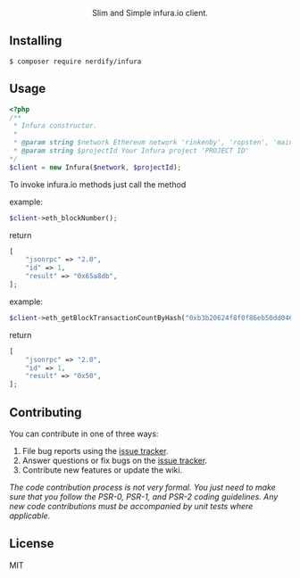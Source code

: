 <p align="center"> Slim and Simple infura.io client.</p>


## Installing

```shell
$ composer require nerdify/infura
```

## Usage

```php
<?php
/**
 * Infura constructor.
 * 
 * @param string $network Ethereum network 'rinkenby', 'ropsten', 'mainnet', etc
 * @param string $projectId Your Infura project 'PROJECT ID'
*/
$client = new Infura($network, $projectId);
```

To invoke infura.io methods just call the method

example:
```php
$client->eth_blockNumber();
```
return
```php
[
    "jsonrpc" => "2.0",
    "id" => 1,
    "result" => "0x65a8db",
];
```
example:

```php
$client->eth_getBlockTransactionCountByHash("0xb3b20624f8f0f86eb50dd04688409e5cea4bd02d700bf6e79e9384d47d6a5a35");
```

return
```php
[
    "jsonrpc" => "2.0",
    "id" => 1,
    "result" => "0x50",
];
```

## Contributing

You can contribute in one of three ways:

1. File bug reports using the [issue tracker](https://github.com/nerdify/infura/issues).
2. Answer questions or fix bugs on the [issue tracker](https://github.com/nerdify/infura/issues).
3. Contribute new features or update the wiki.

_The code contribution process is not very formal. You just need to make sure that you follow the PSR-0, PSR-1, and PSR-2 coding guidelines. Any new code contributions must be accompanied by unit tests where applicable._

## License

MIT
